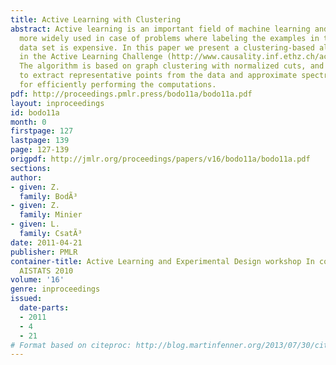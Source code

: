 ```yaml
---
title: Active Learning with Clustering
abstract: Active learning is an important field of machine learning and it is becoming
  more widely used in case of problems where labeling the examples in the training
  data set is expensive. In this paper we present a clustering-based algorithm used
  in the Active Learning Challenge (http://www.causality.inf.ethz.ch/activelearning.php).
  The algorithm is based on graph clustering with normalized cuts, and uses k-means
  to extract representative points from the data and approximate spectral clustering
  for efficiently performing the computations.
pdf: http://proceedings.pmlr.press/bodo11a/bodo11a.pdf
layout: inproceedings
id: bodo11a
month: 0
firstpage: 127
lastpage: 139
page: 127-139
origpdf: http://jmlr.org/proceedings/papers/v16/bodo11a/bodo11a.pdf
sections: 
author:
- given: Z.
  family: BodÃ³
- given: Z.
  family: Minier
- given: L.
  family: CsatÃ³
date: 2011-04-21
publisher: PMLR
container-title: Active Learning and Experimental Design workshop In conjunction with
  AISTATS 2010
volume: '16'
genre: inproceedings
issued:
  date-parts:
  - 2011
  - 4
  - 21
# Format based on citeproc: http://blog.martinfenner.org/2013/07/30/citeproc-yaml-for-bibliographies/
---
```


